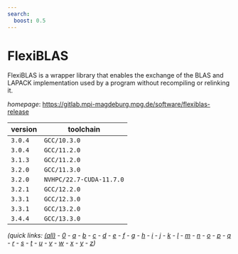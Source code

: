 ```yaml
---
search:
  boost: 0.5
---
```

# FlexiBLAS

FlexiBLAS is a wrapper library that enables the exchange of the BLAS and LAPACK implementation used by a program without recompiling or relinking it.

*homepage*: <https://gitlab.mpi-magdeburg.mpg.de/software/flexiblas-release>

version | toolchain
--------|----------
``3.0.4`` | ``GCC/10.3.0``
``3.0.4`` | ``GCC/11.2.0``
``3.1.3`` | ``GCC/11.2.0``
``3.2.0`` | ``GCC/11.3.0``
``3.2.0`` | ``NVHPC/22.7-CUDA-11.7.0``
``3.2.1`` | ``GCC/12.2.0``
``3.3.1`` | ``GCC/12.3.0``
``3.3.1`` | ``GCC/13.2.0``
``3.4.4`` | ``GCC/13.3.0``


*(quick links: [(all)](../index.md) - [0](../0/index.md) - [a](../a/index.md) - [b](../b/index.md) - [c](../c/index.md) - [d](../d/index.md) - [e](../e/index.md) - [f](../f/index.md) - [g](../g/index.md) - [h](../h/index.md) - [i](../i/index.md) - [j](../j/index.md) - [k](../k/index.md) - [l](../l/index.md) - [m](../m/index.md) - [n](../n/index.md) - [o](../o/index.md) - [p](../p/index.md) - [q](../q/index.md) - [r](../r/index.md) - [s](../s/index.md) - [t](../t/index.md) - [u](../u/index.md) - [v](../v/index.md) - [w](../w/index.md) - [x](../x/index.md) - [y](../y/index.md) - [z](../z/index.md))*

